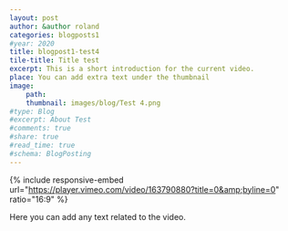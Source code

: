 ```yaml
---
layout: post
author: &author roland
categories: blogposts1
#year: 2020
title: blogpost1-test4
tile-title: Title test
excerpt: This is a short introduction for the current video.
place: You can add extra text under the thumbnail
image:
    path: 
    thumbnail: images/blog/Test 4.png
#type: Blog
#excerpt: About Test
#comments: true
#share: true
#read_time: true
#schema: BlogPosting
---
```



{% include responsive-embed url="https://player.vimeo.com/video/163790880?title=0&amp;byline=0" ratio="16:9" %}

Here you can add any text related to the video.